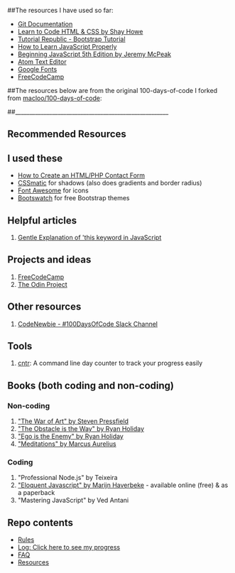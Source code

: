 ##The resources I have used so far:
* [Git Documentation](https://git-scm.com/doc)
* [Learn to Code HTML & CSS by Shay Howe](http://learn.shayhowe.com/html-css/)
* [Tutorial Republic - Bootstrap Tutorial](http://www.tutorialrepublic.com/twitter-bootstrap-tutorial/)
* [How to Learn JavaScript Properly](http://javascriptissexy.com/how-to-learn-javascript-properly/)
* [Beginning JavaScript 5th Edition by Jeremy McPeak](http://www.wiley.com/WileyCDA/WileyTitle/productCd-1118903331.html)
* [Atom Text Editor](https://atom.io/)
* [Google Fonts](https://fonts.google.com/)
* [FreeCodeCamp](https://www.freecodecamp.com)


##The resources below are from the original 100-days-of-code I forked from [macloo/100-days-of-code](https://github.com/macloo/100-days-of-code):

##______________________________________________________


## Recommended Resources

## I used these
* [How to Create an HTML/PHP Contact Form](http://webdesy.com/how-to-create-html-php-contact-form-part-2/)
* [CSSmatic](http://www.cssmatic.com/box-shadow) for shadows (also does gradients and border radius)
* [Font Awesome](http://fontawesome.io/) for icons
* [Bootswatch](https://bootswatch.com/) for free Bootstrap themes

## Helpful articles
1. [Gentle Explanation of 'this keyword in JavaScript](http://rainsoft.io/gentle-explanation-of-this-in-javascript/)

## Projects and ideas
1. [FreeCodeCamp](https://www.freecodecamp.com)
2. [The Odin Project](http://www.theodinproject.com/)

## Other resources
1. [CodeNewbie - #100DaysOfCode Slack Channel](https://codenewbie.typeform.com/to/uwsWlZ)

## Tools
1. [cntr](https://github.com/nsgonultas/cntr): A command line day counter to track your progress easily

## Books (both coding and non-coding)

### Non-coding
1. ["The War of Art" by Steven Pressfield](http://www.goodreads.com/book/show/1319.The_War_of_Art)
2. ["The Obstacle is the Way" by Ryan Holiday](http://www.goodreads.com/book/show/18668059-the-obstacle-is-the-way?ac=1&from_search=true)
3. ["Ego is the Enemy" by Ryan Holiday](http://www.goodreads.com/book/show/27036528-ego-is-the-enemy?from_search=true&search_version=service)
4. ["Meditations" by Marcus Aurelius](https://www.goodreads.com/book/show/662925.Meditations)

### Coding
1. "Professional Node.js" by Teixeira
2. ["Eloquent Javascript" by Marijn Haverbeke](http://eloquentjavascript.net/) - available online (free) & as a paperback
3. "Mastering JavaScript" by Ved Antani

## Repo contents
* [Rules](rules.md)
* [Log: Click here to see my progress](log.md)
* [FAQ](FAQ.md)
* [Resources](resources.md)
